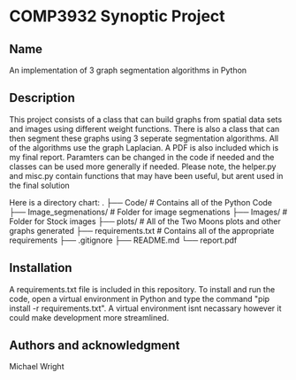 # COMP3932 Synoptic Project

## Name
An implementation of 3 graph segmentation algorithms in Python

## Description
This project consists of a class that can build graphs from spatial data sets and images using different weight functions. There is also a class that can then segment these graphs using 3 seperate segmentation algorithms. All of the algorithms use the graph Laplacian. A PDF is also included which is my final report. Paramters can be changed in the code if needed and the classes can be used more generally if needed. Please note, the helper.py and misc.py contain functions that may have been useful, but arent used in the final solution

Here is a directory chart:
.
├── Code/                   # Contains all of the Python Code
├── Image_segmenations/     # Folder for image segmenations
├── Images/                 # Folder for Stock images
├── plots/                  # All of the Two Moons plots and other graphs generated
├── requirements.txt        # Contains all of the appropriate requirements
├── .gitignore
├── README.md 
└── report.pdf         

## Installation
A requirements.txt file is included in this repository. To install and run the code, open a virtual environment in Python and type the command "pip install -r requirements.txt". A virtual environment isnt necassary however it could make development more streamlined.

## Authors and acknowledgment
Michael Wright